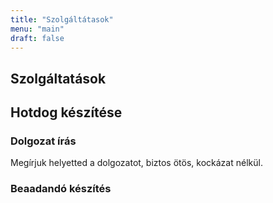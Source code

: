 ```yaml
---
title: "Szolgáltátasok"
menu: "main"
draft: false
---
```


## Szolgáltatások

## Hotdog készítése 

### Dolgozat írás

Megírjuk helyetted a dolgozatot, biztos ötös, kockázat nélkül.

### Beaadandó készítés



